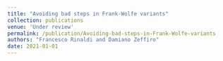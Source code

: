 ```yaml
---
title: "Avoiding bad steps in Frank-Wolfe variants"
collection: publications
venue: 'Under review'
permalink: /publication/Avoiding-bad-steps-in-Frank-Wolfe-variants
authors: "Francesco Rinaldi and Damiano Zeffiro"
date: 2021-01-01
---
```

